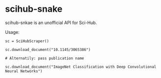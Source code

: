 # scihub-snake

scihub-snkae is an unofficial API for Sci-Hub. 

Usage:
```python:
sc = SciHubScraper()

sc.download_document("10.1145/3065386")

# Alternatily: pass publication name

sc.download_document("ImageNet Classification with Deep Convolutional Neural Networks")
```
